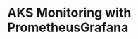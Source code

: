 # AKS Monitoring with PrometheusGrafana                                                                                                                                                                                                                                                                                                                                                                                                                                                                              
